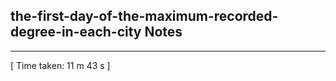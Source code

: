 <h2>the-first-day-of-the-maximum-recorded-degree-in-each-city Notes</h2><hr>[ Time taken: 11 m 43 s ]